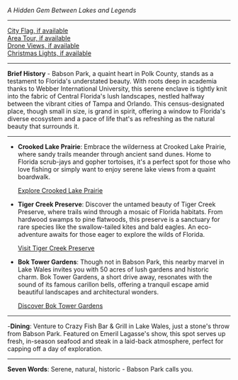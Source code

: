 *A Hidden Gem Between Lakes and Legends*

---

[City Flag, if available](https://www.google.com/search?tbm=isch&q=Babson+Park+FL+Flag+Picture)  
[Area Tour, if available](https://www.youtube.com/results?search_query=Babson+Park+FL+4k+tour)  
[Drone Views, if available](https://www.youtube.com/results?search_query=Babson+Park+FL+4k+drone)  
[Christmas Lights, if available](https://www.youtube.com/results?search_query=Babson+Park+FL+christmas+lights)

---

**Brief History** - Babson Park, a quaint heart in Polk County, stands as a testament to Florida's understated beauty. With roots deep in academia thanks to Webber International University, this serene enclave is tightly knit into the fabric of Central Florida's lush landscapes, nestled halfway between the vibrant cities of Tampa and Orlando. This census-designated place, though small in size, is grand in spirit, offering a window to Florida's diverse ecosystem and a pace of life that's as refreshing as the natural beauty that surrounds it.

---

- **Crooked Lake Prairie**: Embrace the wilderness at Crooked Lake Prairie, where sandy trails meander through ancient sand dunes. Home to Florida scrub-jays and gopher tortoises, it's a perfect spot for those who love fishing or simply want to enjoy serene lake views from a quaint boardwalk.

  [Explore Crooked Lake Prairie](https://www.youtube.com/results?search_query=Babson+Park+FL+Crooked+Lake+Prairie)

- **Tiger Creek Preserve**: Discover the untamed beauty of Tiger Creek Preserve, where trails wind through a mosaic of Florida habitats. From hardwood swamps to pine flatwoods, this preserve is a sanctuary for rare species like the swallow-tailed kites and bald eagles. An eco-adventure awaits for those eager to explore the wilds of Florida.

  [Visit Tiger Creek Preserve](https://www.youtube.com/results?search_query=Babson+Park+FL+Tiger+Creek+Preserve)

- **Bok Tower Gardens**: Though not in Babson Park, this nearby marvel in Lake Wales invites you with 50 acres of lush gardens and historic charm. Bok Tower Gardens, a short drive away, resonates with the sound of its famous carillon bells, offering a tranquil escape amid beautiful landscapes and architectural wonders.

  [Discover Bok Tower Gardens](https://www.youtube.com/results?search_query=Babson+Park+FL+Bok+Tower+Gardens)

---

-**Dining**: Venture to Crazy Fish Bar & Grill in Lake Wales, just a stone's throw from Babson Park. Featured on Emeril Lagasse's show, this spot serves up fresh, in-season seafood and steak in a laid-back atmosphere, perfect for capping off a day of exploration.

---

**Seven Words**: Serene, natural, historic - Babson Park calls you.